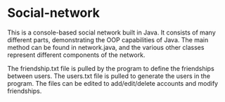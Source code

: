 # Social-network

This is a console-based social network built in Java. It consists of many different parts, demonstrating the OOP capabilities of Java. The main method can be found in network.java, and the various other classes represent different components of the network.

The friendship.txt file is pulled by the program to define the friendships between users. The users.txt file is pulled to generate the users in the program. The files can be edited to add/edit/delete accounts and modify friendships. 
